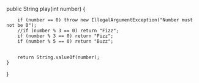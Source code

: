    public String play(int number) {

        if (number == 0) throw new IllegalArgumentException("Number must not be 0");
        //if (number % 3 == 0) return "Fizz";
        if (number % 3 == 0) return "Fizz";
        if (number % 5 == 0) return "Buzz";


        return String.valueOf(number);
    }
}
